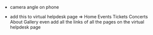 


- camera angle on phone


- add this to virtual helpdesk page => Home
Events
Tickets
Concerts
About
Gallery
even add all the links of all the pages on the virtual helpdesk page



